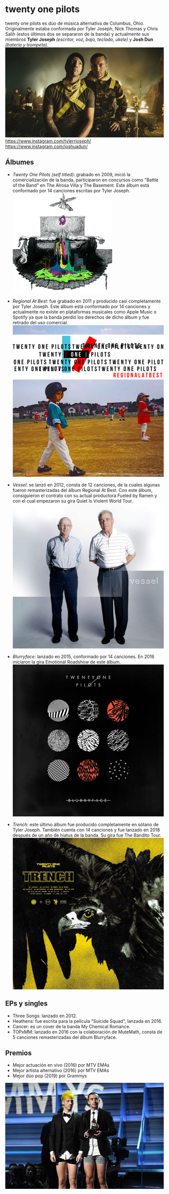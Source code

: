 ﻿# twenty one pilots
twenty one pilots es dúo de música alternativa de Columbus, Ohio. Originalmente estaba conformada por Tyler Joseph, Nick Thomas y Chris Salih (estos últimos dos se separaron de la banda) y actualmente sus miembros **Tyler Joseph** *(escritor, voz, bajo, teclado, ukele)* y **Josh Dun** *(batería y trompeta)*. 
![twenty one pilots](twentyonepilots.jpg)
<https://www.instagram.com/tylerrjoseph/>
<https://www.instagram.com/joshuadun/>

## Álbumes
- *Twenty One Pilots (self titled)*: grabado en 2009, inició la comercialización de la banda, participaron en concursos como "Battle of the Band" en The Alrosa Villa y The Basement. Este álbum está conformado por 14 canciones escritas por Tyler Joseph.
![Self Titled](Twenty_One_Pilots.png)

- *Regional At Best*: fue grabado en 2011 y producido casi completamente por Tyler Joseph. Este álbum está conformado por 14 canciones y actualmente no existe en plataformas musicales como Apple Music o Spotify ya que la banda perdió los derechos de dicho álbum y fue retirado del uso comercial.
![Regional At Best](Regional_at_Best.png)

- *Vessel*: se lanzó en 2012, consta de 12 canciones, de la cuales algunas fueron remasterizadas del álbum Regional At Best. Con este álbum, consiguieron el contrato con su actual productora Fueled by Ramen y con el cual empezaron su gira Quiet Is Violent World Tour.
![Vessel](Vessel.jpg)

- *Blurryface*: lanzado en 2015, conformado por 14 canciones. En 2016 iniciaron la gira Emotional Roadshow de este álbum.
![Blurryface](Blurryface.jpg)

- *Trench*: este último álbum fue producido completamente en sótano de Tyler Joseph. También cuenta con 14 canciones y fue lanzado en 2018 después de un año de hiatus de la banda. Su gira fue The Bandito Tour.
![Trench](Trench.jpg)


## EPs y singles
- Three Songs: lanzado en 2012.
- Heathens: fue escrita para la película "Suicide Squad", lanzada en 2016.
- Cancer: es un cover de la banda My Chemical Romance.
- TOPxMM: lanzado en 2016 con la colaboración de MuteMath, consta de  5 canciones remasterizadas del álbum Blurryface.

## Premios
- Mejor actuación en vivo (2016) por MTV EMAs 
- Mejor artista alternativo (2016) por MTV EMAs 
- Mejor dúo pop (2019) por Grammys

![twenty one pilots recibiendo su Grammy](grammys.jpg)
